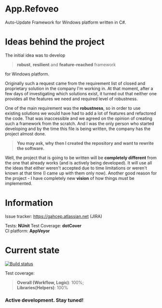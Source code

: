 App.Refoveo
===========

Auto-Update Framework for Windows platform written in C#.

Ideas behind the project
========================

The initial idea was to develop 
> **robust**, **resilient** and **feature-reached** framework 

for Windows platform.

Originally such a request came from the requirement list of closed and proprietary solution in the company I'm working in.
At that moment, after a few days of investigating which solutions exist, it turned out that neither one provides all the features we need and required level of robustness.
 
One of the main requirement was the **robustness**, so in order to use existing solutions we would have had to add a lot of features and refactored the code. That was inaccessible and we agreed on the opinion of creating such a framework from the scratch. And I was the only person who started developing and by the time this file is being written, the company has the project almost done.

> **You may ask, why then I created the repository and want to rewrite the software.** 

Well, the project that is going to be written will be **completely different** from the one that already works (and is actively being developed). It will use all the ideas that 
either weren't accepted due to time limitations or weren't known at that time (I came up with them only now). Another good reason for the project - I have completely new **vision** of how things must be implemented.

Information
===========

Issue tracker: https://gahcep.atlassian.net (JIRA)

Tests: **NUnit**
Test Coverage: **dotCover**  
CI platform: **AppVeyor**

Current state
=============

[![Build status](https://ci.appveyor.com/api/projects/status/bl4gsj08ufiovw5t)](https://ci.appveyor.com/project/gahcep/app-refoveo)

Test coverage: 
 > **Overall (Workflow, Logic)**: 100%;  
 > **Libraries(Helpers)**: 100%

### Active development. Stay tuned!